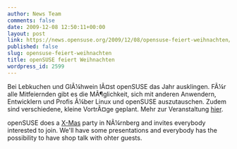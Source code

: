```yaml
---
author: News Team
comments: false
date: 2009-12-08 12:50:11+00:00
layout: post
link: https://news.opensuse.org/2009/12/08/opensuse-feiert-weihnachten/
published: false
slug: opensuse-feiert-weihnachten
title: openSUSE feiert Weihnachten
wordpress_id: 2599
---
```





Bei Lebkuchen und GlÃ¼hwein lÃ¤st openSUSE das Jahr ausklingen. FÃ¼r alle Mitfeiernden gibt es die MÃ¶glichkeit, sich mit anderen Anwendern, Entwicklern und Profis Ã¼ber Linux und openSUSE auszutauschen. Zudem sind verschiedene, kleine VortrÃ¤ge geplant. Mehr zur Veranstaltung [hier](http://de.opensuse.org/Weihnachten).




openSUSE does a [X-Mas](http://de.opensuse.org/Weihnachten) party in NÃ¼rnberg and invites everybody interested to join. We'll have some presentations and everybody has the possibility to have shop talk with ohter guests.
